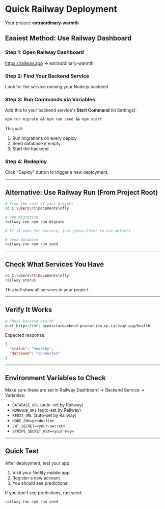 # Quick Railway Deployment

Your project: **extraordinary-warmth**

## Easiest Method: Use Railway Dashboard

### Step 1: Open Railway Dashboard
https://railway.app → extraordinary-warmth

### Step 2: Find Your Backend Service
Look for the service running your Node.js backend

### Step 3: Run Commands via Variables

Add this to your backend service's **Start Command** (in Settings):

```bash
npm run migrate && npm run seed && npm start
```

This will:
1. Run migrations on every deploy
2. Seed database if empty
3. Start the backend

### Step 4: Redeploy

Click "Deploy" button to trigger a new deployment.

---

## Alternative: Use Railway Run (From Project Root)

```bash
# From the root of your project
cd C:\Users\PC\Documents\nfly

# Run migration
railway run npm run migrate

# If it asks for service, just press Enter to use default

# Seed database
railway run npm run seed
```

---

## Check What Services You Have

```bash
cd C:\Users\PC\Documents\nfly
railway status
```

This will show all services in your project.

---

## Verify It Works

```bash
# Check backend health
curl https://nfl-predictorbackend-production.up.railway.app/health
```

Expected response:
```json
{
  "status": "healthy",
  "database": "connected"
}
```

---

## Environment Variables to Check

Make sure these are set in Railway Dashboard → Backend Service → Variables:

- `DATABASE_URL` (auto-set by Railway)
- `MONGODB_URI` (auto-set by Railway)
- `REDIS_URL` (auto-set by Railway)
- `NODE_ENV=production`
- `JWT_SECRET=<your-secret>`
- `STRIPE_SECRET_KEY=<your-key>`

---

## Quick Test

After deployment, test your app:

1. Visit your Netlify mobile app
2. Register a new account
3. You should see predictions!

If you don't see predictions, run seed:
```bash
railway run npm run seed
```
